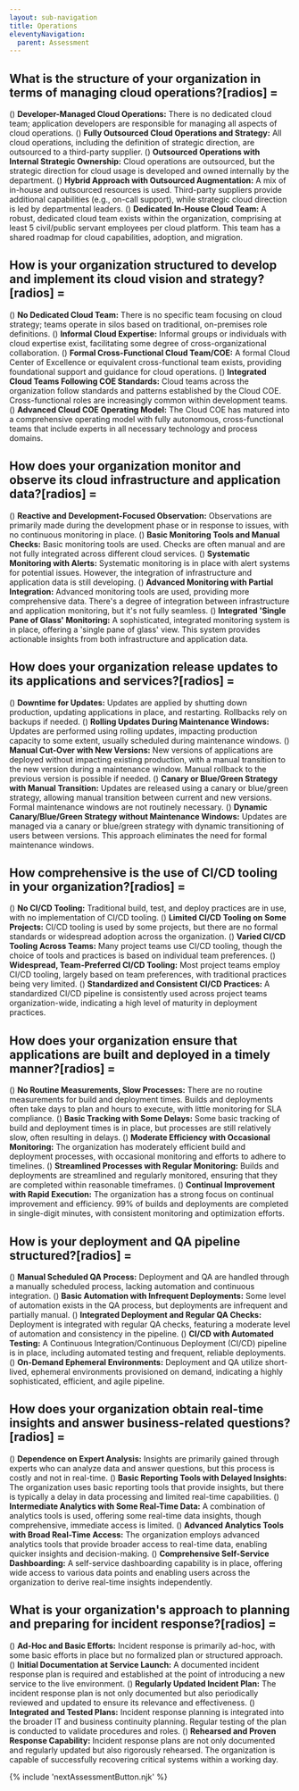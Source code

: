 ```yaml
---
layout: sub-navigation
title: Operations
eleventyNavigation:
  parent: Assessment
---
```


## What is the structure of your organization in terms of managing cloud operations?[radios] =

() **Developer-Managed Cloud Operations:** There is no dedicated cloud team; application developers are responsible for managing all aspects of cloud operations.
() **Fully Outsourced Cloud Operations and Strategy:** All cloud operations, including the definition of strategic direction, are outsourced to a third-party supplier.
() **Outsourced Operations with Internal Strategic Ownership:** Cloud operations are outsourced, but the strategic direction for cloud usage is developed and owned internally by the department.
() **Hybrid Approach with Outsourced Augmentation:** A mix of in-house and outsourced resources is used. Third-party suppliers provide additional capabilities (e.g., on-call support), while strategic cloud direction is led by departmental leaders.
() **Dedicated In-House Cloud Team:** A robust, dedicated cloud team exists within the organization, comprising at least 5 civil/public servant employees per cloud platform. This team has a shared roadmap for cloud capabilities, adoption, and migration.

## How is your organization structured to develop and implement its cloud vision and strategy?[radios] =

() **No Dedicated Cloud Team:** There is no specific team focusing on cloud strategy; teams operate in silos based on traditional, on-premises role definitions.
() **Informal Cloud Expertise:** Informal groups or individuals with cloud expertise exist, facilitating some degree of cross-organizational collaboration.
() **Formal Cross-Functional Cloud Team/COE:** A formal Cloud Center of Excellence or equivalent cross-functional team exists, providing foundational support and guidance for cloud operations.
() **Integrated Cloud Teams Following COE Standards:** Cloud teams across the organization follow standards and patterns established by the Cloud COE. Cross-functional roles are increasingly common within development teams.
() **Advanced Cloud COE Operating Model:** The Cloud COE has matured into a comprehensive operating model with fully autonomous, cross-functional teams that include experts in all necessary technology and process domains.

## How does your organization monitor and observe its cloud infrastructure and application data?[radios] =

() **Reactive and Development-Focused Observation:** Observations are primarily made during the development phase or in response to issues, with no continuous monitoring in place.
() **Basic Monitoring Tools and Manual Checks:** Basic monitoring tools are used. Checks are often manual and are not fully integrated across different cloud services.
() **Systematic Monitoring with Alerts:** Systematic monitoring is in place with alert systems for potential issues. However, the integration of infrastructure and application data is still developing.
() **Advanced Monitoring with Partial Integration:** Advanced monitoring tools are used, providing more comprehensive data. There's a degree of integration between infrastructure and application monitoring, but it's not fully seamless.
() **Integrated 'Single Pane of Glass' Monitoring:** A sophisticated, integrated monitoring system is in place, offering a 'single pane of glass' view. This system provides actionable insights from both infrastructure and application data.

## How does your organization release updates to its applications and services?[radios] =

() **Downtime for Updates:** Updates are applied by shutting down production, updating applications in place, and restarting. Rollbacks rely on backups if needed.
() **Rolling Updates During Maintenance Windows:** Updates are performed using rolling updates, impacting production capacity to some extent, usually scheduled during maintenance windows.
() **Manual Cut-Over with New Versions:** New versions of applications are deployed without impacting existing production, with a manual transition to the new version during a maintenance window. Manual rollback to the previous version is possible if needed.
() **Canary or Blue/Green Strategy with Manual Transition:** Updates are released using a canary or blue/green strategy, allowing manual transition between current and new versions. Formal maintenance windows are not routinely necessary.
() **Dynamic Canary/Blue/Green Strategy without Maintenance Windows:** Updates are managed via a canary or blue/green strategy with dynamic transitioning of users between versions. This approach eliminates the need for formal maintenance windows.

## How comprehensive is the use of CI/CD tooling in your organization?[radios] =

() **No CI/CD Tooling:** Traditional build, test, and deploy practices are in use, with no implementation of CI/CD tooling.
() **Limited CI/CD Tooling on Some Projects:** CI/CD tooling is used by some projects, but there are no formal standards or widespread adoption across the organization.
() **Varied CI/CD Tooling Across Teams:** Many project teams use CI/CD tooling, though the choice of tools and practices is based on individual team preferences.
() **Widespread, Team-Preferred CI/CD Tooling:** Most project teams employ CI/CD tooling, largely based on team preferences, with traditional practices being very limited.
() **Standardized and Consistent CI/CD Practices:** A standardized CI/CD pipeline is consistently used across project teams organization-wide, indicating a high level of maturity in deployment practices.

## How does your organization ensure that applications are built and deployed in a timely manner?[radios] =

() **No Routine Measurements, Slow Processes:** There are no routine measurements for build and deployment times. Builds and deployments often take days to plan and hours to execute, with little monitoring for SLA compliance.
() **Basic Tracking with Some Delays:** Some basic tracking of build and deployment times is in place, but processes are still relatively slow, often resulting in delays.
() **Moderate Efficiency with Occasional Monitoring:** The organization has moderately efficient build and deployment processes, with occasional monitoring and efforts to adhere to timelines.
() **Streamlined Processes with Regular Monitoring:** Builds and deployments are streamlined and regularly monitored, ensuring that they are completed within reasonable timeframes.
() **Continual Improvement with Rapid Execution:** The organization has a strong focus on continual improvement and efficiency. 99% of builds and deployments are completed in single-digit minutes, with consistent monitoring and optimization efforts.

## How is your deployment and QA pipeline structured?[radios] =

() **Manual Scheduled QA Process:** Deployment and QA are handled through a manually scheduled process, lacking automation and continuous integration.
() **Basic Automation with Infrequent Deployments:** Some level of automation exists in the QA process, but deployments are infrequent and partially manual.
() **Integrated Deployment and Regular QA Checks:** Deployment is integrated with regular QA checks, featuring a moderate level of automation and consistency in the pipeline.
() **CI/CD with Automated Testing:** A Continuous Integration/Continuous Deployment (CI/CD) pipeline is in place, including automated testing and frequent, reliable deployments.
() **On-Demand Ephemeral Environments:** Deployment and QA utilize short-lived, ephemeral environments provisioned on demand, indicating a highly sophisticated, efficient, and agile pipeline.

## How does your organization obtain real-time insights and answer business-related questions?[radios] =

() **Dependence on Expert Analysis:** Insights are primarily gained through experts who can analyze data and answer questions, but this process is costly and not in real-time.
() **Basic Reporting Tools with Delayed Insights:** The organization uses basic reporting tools that provide insights, but there is typically a delay in data processing and limited real-time capabilities.
() **Intermediate Analytics with Some Real-Time Data:** A combination of analytics tools is used, offering some real-time data insights, though comprehensive, immediate access is limited.
() **Advanced Analytics Tools with Broad Real-Time Access:** The organization employs advanced analytics tools that provide broader access to real-time data, enabling quicker insights and decision-making.
() **Comprehensive Self-Service Dashboarding:** A self-service dashboarding capability is in place, offering wide access to various data points and enabling users across the organization to derive real-time insights independently.

## What is your organization's approach to planning and preparing for incident response?[radios] =

() **Ad-Hoc and Basic Efforts:** Incident response is primarily ad-hoc, with some basic efforts in place but no formalized plan or structured approach.
() **Initial Documentation at Service Launch:** A documented incident response plan is required and established at the point of introducing a new service to the live environment.
() **Regularly Updated Incident Plan:** The incident response plan is not only documented but also periodically reviewed and updated to ensure its relevance and effectiveness.
() **Integrated and Tested Plans:** Incident response planning is integrated into the broader IT and business continuity planning. Regular testing of the plan is conducted to validate procedures and roles.
() **Rehearsed and Proven Response Capability:** Incident response plans are not only documented and regularly updated but also rigorously rehearsed. The organization is capable of successfully recovering critical systems within a working day.

{% include 'nextAssessmentButton.njk' %}
